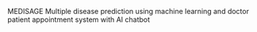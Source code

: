 MEDISAGE
Multiple disease prediction using machine learning and doctor patient appointment system with AI chatbot
